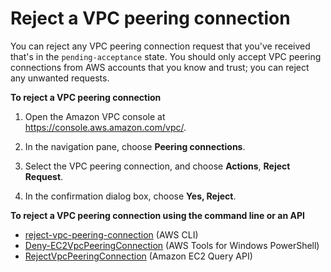 # Reject a VPC peering connection<a name="reject-vpc-peering-connection"></a>

You can reject any VPC peering connection request that you've received that's in the `pending-acceptance` state\. You should only accept VPC peering connections from AWS accounts that you know and trust; you can reject any unwanted requests\. 

**To reject a VPC peering connection**

1. Open the Amazon VPC console at [https://console\.aws\.amazon\.com/vpc/](https://console.aws.amazon.com/vpc/)\.

1. In the navigation pane, choose **Peering connections**\.

1. Select the VPC peering connection, and choose **Actions**, **Reject Request**\.

1. In the confirmation dialog box, choose **Yes, Reject**\.

**To reject a VPC peering connection using the command line or an API**
+ [reject\-vpc\-peering\-connection](https://docs.aws.amazon.com/cli/latest/reference/ec2/reject-vpc-peering-connection.html) \(AWS CLI\)
+ [Deny\-EC2VpcPeeringConnection](https://docs.aws.amazon.com/powershell/latest/reference/items/Deny-EC2VpcPeeringConnection.html) \(AWS Tools for Windows PowerShell\)
+ [RejectVpcPeeringConnection](https://docs.aws.amazon.com/AWSEC2/latest/APIReference/ApiReference-query-RejectVpcPeeringConnection.html) \(Amazon EC2 Query API\)